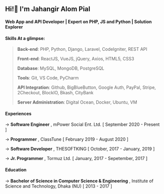 ## Hi!👋 I'm Jahangir Alom Pial

#### Web App and API Developer⁣ | Expert on PHP, JS and Python | Solution Explorer

#### Skills At a glimpse:

> **Back-end**: PHP, Python, Django, Laravel, CodeIgniter, REST API
> 
> **Front-end**: ReactJS, VueJS, jQuery, Axios, HTML5, CSS3
> 
> **Database**: MySQL, MongoDB, PostgreSQL
> 
> **Tools**: Git, VS Code, PyCharm
> 
> **API Integration**: Github, BigBlueButton, Google Auth, PayPal, Stripe, 2Checkout, BlockIO, Bkash, CityBank
> 
> **Server Administration**:  Digital Ocean, Docker, Ubuntu, VM

#### Experiences

→ **Software Engineer** , mPower Social Ent. Ltd. [ September 2020 - Present ]

→ **Programmer** , ClassTune [ February 2019 - August 2020 ]

→ **Software Developer** , THESOFTKING [ October, 2017 - January, 2019 ]

→ **Jr. Programmer** , Tormuz Ltd. [ January, 2017 - Sepetember, 2017 ]


#### Education

→ **Bachelor of Science in Computer Science & Engineering** , Institute of Science and Technology, Dhaka (NU) [ 2013 - 2017 ]
